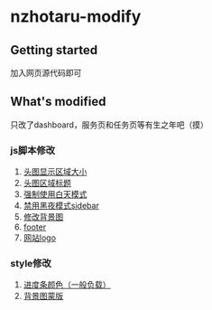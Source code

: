 # nzhotaru-modify



## Getting started

加入网页源代码即可



## What's modified
只改了dashboard，服务页和任务页等有生之年吧（摸）
### js脚本修改
1. [头图显示区域大小](./mya-ne.html#L3-L7)
2. [头图区域标题](./mya-ne.html#L9-L23)
3. [强制使用白天模式](./mya-ne.html#L25-L29)
4. [禁用黑夜模式sidebar](./mya-ne.html#L31-L33)
5. [修改背景图](./mya-ne.html#L35-L42)
6. [footer](./mya-ne.html#L44-L64)
7. [网站logo](./mya-ne.html#L65-L67)
### style修改
1. [进度条颜色（一般负载）](./mya-ne.html#L73-L76)
2. [背景图蒙版](./mya-ne.html#L78-L89)
